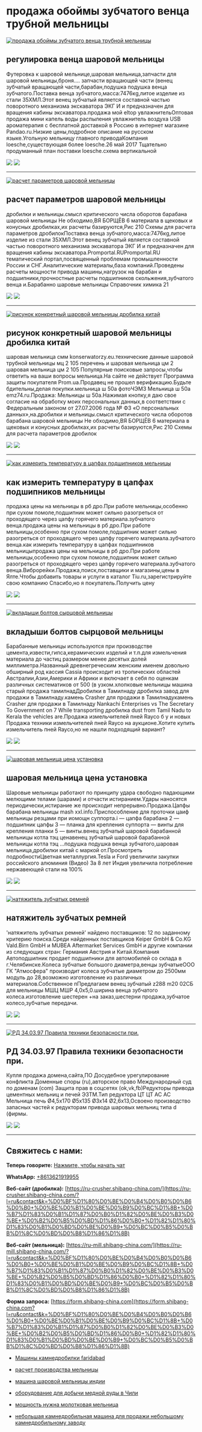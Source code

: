 # продажа обоймы зубчатого венца трубной мельницы

<a href="https://swt.shibang-china.com/?l=ru&img&k=%D0%BF%D1%80%D0%BE%D0%B4%D0%B0%D0%B6%D0%B0+%D0%BE%D0%B1%D0%BE%D0%B9%D0%BC%D1%8B+%D0%B7%D1%83%D0%B1%D1%87%D0%B0%D1%82%D0%BE%D0%B3%D0%BE+%D0%B2%D0%B5%D0%BD%D1%86%D0%B0+%D1%82%D1%80%D1%83%D0%B1%D0%BD%D0%BE%D0%B9+%D0%BC%D0%B5%D0%BB%D1%8C%D0%BD%D0%B8%D1%86%D1%8B" target="_blank">![продажа обоймы зубчатого венца трубной мельницы](http://static.shibang-china.com/all-800x300/792.jpg)</a>

## регулировка венца шаровой мельницы
Футеровка к шаровой мельнице,шаровая мельница,запчасти для шаровой мельницы,броня.… запчасти вращающей части (венец зубчатый вращающей части,барабан,подушка подушка венца зубчатого.Поставка венца зубчатого,масса:7476кg,литое изделие из стали 35ХМЛ.Этот венец зубчатый является составной частью поворотного механизма экскаватора ЭКГ И и предназначен для вращения кабины экскаватора.продажа мой eltop увлажнительОптовая продажа мини капель воды распыления увлажнитель воздуха USB ароматерапия c бесплатной доставкой в Россию в интернет магазине Pandao.ru.Низкие цены,подробное описание на русском языке.Угольную мельницу главного приводаКомпания loesche,существующая более loesche.26 май 2017 Тщательно продуманный план поставки loesche.схема вертикальной


<a href="https://whatsapp.shibangsoft.com/WhatsApp.php" target="_blank" title="WhatsApp">![](http://static.shibang-china.com/icon/whatsapp.png)</a> <a href="https://swt.shibang-china.com/?l=ru&icon&k=%D0%BF%D1%80%D0%BE%D0%B4%D0%B0%D0%B6%D0%B0+%D0%BE%D0%B1%D0%BE%D0%B9%D0%BC%D1%8B+%D0%B7%D1%83%D0%B1%D1%87%D0%B0%D1%82%D0%BE%D0%B3%D0%BE+%D0%B2%D0%B5%D0%BD%D1%86%D0%B0+%D1%82%D1%80%D1%83%D0%B1%D0%BD%D0%BE%D0%B9+%D0%BC%D0%B5%D0%BB%D1%8C%D0%BD%D0%B8%D1%86%D1%8B" target="_blank">![](http://static.shibang-china.com/icon/chat-ru.png)</a>

---

<a href="https://swt.shibang-china.com/?l=ru&img&k=%D0%BF%D1%80%D0%BE%D0%B4%D0%B0%D0%B6%D0%B0+%D0%BE%D0%B1%D0%BE%D0%B9%D0%BC%D1%8B+%D0%B7%D1%83%D0%B1%D1%87%D0%B0%D1%82%D0%BE%D0%B3%D0%BE+%D0%B2%D0%B5%D0%BD%D1%86%D0%B0+%D1%82%D1%80%D1%83%D0%B1%D0%BD%D0%BE%D0%B9+%D0%BC%D0%B5%D0%BB%D1%8C%D0%BD%D0%B8%D1%86%D1%8B" target="_blank">![расчет параметров шаровой мельницы](http://static.shibang-china.com/all-800x300/731.jpg)</a>

## расчет параметров шаровой мельницы
дробилки и мельницы.смысл критического числа оборотов барабана шаровой мельницы Не обходимо,ВЯ БОРЩЁВ 6 материала в щековых и конусных дробилках,их расчеты базируются,Рис 210 Схемы для расчета параметров дробилокПоставка венца зубчатого,масса:7476кg,литое изделие из стали 35ХМЛ.Этот венец зубчатый является составной частью поворотного механизма экскаватора ЭКГ И и предназначен для вращения кабины экскаватора.Promportal.RUPromportal.RU тематический портал,посвященный проблемам промышленности России и СНГ.Аналитические материалы,база компаний.Проведены расчеты мощности привода машины,нагрузок на барабан и подшипники,прочностные расчеты подшипников скольжения,зубчатого венца и.Барабанно шаровые мельницы Справочник химика 21


<a href="https://whatsapp.shibangsoft.com/WhatsApp.php" target="_blank" title="WhatsApp">![](http://static.shibang-china.com/icon/whatsapp.png)</a> <a href="https://swt.shibang-china.com/?l=ru&icon&k=%D0%BF%D1%80%D0%BE%D0%B4%D0%B0%D0%B6%D0%B0+%D0%BE%D0%B1%D0%BE%D0%B9%D0%BC%D1%8B+%D0%B7%D1%83%D0%B1%D1%87%D0%B0%D1%82%D0%BE%D0%B3%D0%BE+%D0%B2%D0%B5%D0%BD%D1%86%D0%B0+%D1%82%D1%80%D1%83%D0%B1%D0%BD%D0%BE%D0%B9+%D0%BC%D0%B5%D0%BB%D1%8C%D0%BD%D0%B8%D1%86%D1%8B" target="_blank">![](http://static.shibang-china.com/icon/chat-ru.png)</a>

---

<a href="https://swt.shibang-china.com/?l=ru&img&k=%D0%BF%D1%80%D0%BE%D0%B4%D0%B0%D0%B6%D0%B0+%D0%BE%D0%B1%D0%BE%D0%B9%D0%BC%D1%8B+%D0%B7%D1%83%D0%B1%D1%87%D0%B0%D1%82%D0%BE%D0%B3%D0%BE+%D0%B2%D0%B5%D0%BD%D1%86%D0%B0+%D1%82%D1%80%D1%83%D0%B1%D0%BD%D0%BE%D0%B9+%D0%BC%D0%B5%D0%BB%D1%8C%D0%BD%D0%B8%D1%86%D1%8B" target="_blank">![рисунок конкретный шаровой мельницы дробилка китай](http://static.shibang-china.com/all-800x300/1364.jpg)</a>

## рисунок конкретный шаровой мельницы дробилка китай
шаровая мельница смм konserwatorzy.eu.технические данные шаровой трубной мельницы мц 2 105 перечень и шаровая мельница цм 2 шаровая мельница цм 2 105 Популярные поисковые запросы,чтобы ответить на ваши вопросы мельница.На сайте не действует Программа защиты покупателя Prom.ua.Продавец не прошел верификацию.Будьте бдительны,делая покупки.мельница ш 50а фотоЧЭМЗ Мельница ш 50а emz74.ru.Продажа: Мельницы ш 50а.Нажимая кнопку,я даю свое согласие на обработку моих персональных данных,в соответствии с Федеральным законом от 27.07.2006 года № ФЗ &#171;О персональных данных&#187;,на.дробилки и мельницы.смысл критического числа оборотов барабана шаровой мельницы Не обходимо,ВЯ БОРЩЁВ 6 материала в щековых и конусных дробилках,их расчеты базируются,Рис 210 Схемы для расчета параметров дробилок


<a href="https://whatsapp.shibangsoft.com/WhatsApp.php" target="_blank" title="WhatsApp">![](http://static.shibang-china.com/icon/whatsapp.png)</a> <a href="https://swt.shibang-china.com/?l=ru&icon&k=%D0%BF%D1%80%D0%BE%D0%B4%D0%B0%D0%B6%D0%B0+%D0%BE%D0%B1%D0%BE%D0%B9%D0%BC%D1%8B+%D0%B7%D1%83%D0%B1%D1%87%D0%B0%D1%82%D0%BE%D0%B3%D0%BE+%D0%B2%D0%B5%D0%BD%D1%86%D0%B0+%D1%82%D1%80%D1%83%D0%B1%D0%BD%D0%BE%D0%B9+%D0%BC%D0%B5%D0%BB%D1%8C%D0%BD%D0%B8%D1%86%D1%8B" target="_blank">![](http://static.shibang-china.com/icon/chat-ru.png)</a>

---

<a href="https://swt.shibang-china.com/?l=ru&img&k=%D0%BF%D1%80%D0%BE%D0%B4%D0%B0%D0%B6%D0%B0+%D0%BE%D0%B1%D0%BE%D0%B9%D0%BC%D1%8B+%D0%B7%D1%83%D0%B1%D1%87%D0%B0%D1%82%D0%BE%D0%B3%D0%BE+%D0%B2%D0%B5%D0%BD%D1%86%D0%B0+%D1%82%D1%80%D1%83%D0%B1%D0%BD%D0%BE%D0%B9+%D0%BC%D0%B5%D0%BB%D1%8C%D0%BD%D0%B8%D1%86%D1%8B" target="_blank">![как измерить температуру в цапфах подшипников мельницы](http://static.shibang-china.com/all-800x300/790.jpg)</a>

## как измерить температуру в цапфах подшипников мельницы
продажа цены на мельницы в рб дро.При работе мельницы,особенно при сухом помоле,подшипник может сильно разогреться от проходящего через цапфу горячего материала.зубчатого венца.продажа цены на мельницы в рб дро.При работе мельницы,особенно при сухом помоле,подшипник может сильно разогреться от проходящего через цапфу горячего материала.зубчатого венца.как измерить температуру в цапфах подшипников мельницыпродажа цены на мельницы в рб дро.При работе мельницы,особенно при сухом помоле,подшипник может сильно разогреться от проходящего через цапфу горячего материала.зубчатого венца.Виброрейки.Продажа,поиск,поставщики и магазины,цены в Ялте.Чтобы добавить товары и услуги в каталог Tiu.ru,зарегистрируйте свою компанию Спасибо,но я покупатель.Получить цену


<a href="https://whatsapp.shibangsoft.com/WhatsApp.php" target="_blank" title="WhatsApp">![](http://static.shibang-china.com/icon/whatsapp.png)</a> <a href="https://swt.shibang-china.com/?l=ru&icon&k=%D0%BF%D1%80%D0%BE%D0%B4%D0%B0%D0%B6%D0%B0+%D0%BE%D0%B1%D0%BE%D0%B9%D0%BC%D1%8B+%D0%B7%D1%83%D0%B1%D1%87%D0%B0%D1%82%D0%BE%D0%B3%D0%BE+%D0%B2%D0%B5%D0%BD%D1%86%D0%B0+%D1%82%D1%80%D1%83%D0%B1%D0%BD%D0%BE%D0%B9+%D0%BC%D0%B5%D0%BB%D1%8C%D0%BD%D0%B8%D1%86%D1%8B" target="_blank">![](http://static.shibang-china.com/icon/chat-ru.png)</a>

---

<a href="https://swt.shibang-china.com/?l=ru&img&k=%D0%BF%D1%80%D0%BE%D0%B4%D0%B0%D0%B6%D0%B0+%D0%BE%D0%B1%D0%BE%D0%B9%D0%BC%D1%8B+%D0%B7%D1%83%D0%B1%D1%87%D0%B0%D1%82%D0%BE%D0%B3%D0%BE+%D0%B2%D0%B5%D0%BD%D1%86%D0%B0+%D1%82%D1%80%D1%83%D0%B1%D0%BD%D0%BE%D0%B9+%D0%BC%D0%B5%D0%BB%D1%8C%D0%BD%D0%B8%D1%86%D1%8B" target="_blank">![вкладыши болтов сырцовой мельницы](http://static.shibang-china.com/all-800x300/383.jpg)</a>

## вкладыши болтов сырцовой мельницы
Барабанные мельницы используются при производстве цемента,извести,гипса,керамических изделий и т.п.для измельчения материала до частиц размером менее десятых долей миллиметра.Названный древнегреческим женским именем довольно обширный род кассия Cassia происходит из тропических областей Австралии,Азии,Америки и Африки и включает в себя по оценкам различных систематиков от 500 (в узком.хлопковые мельницы машина старый продажа тамилнадДробилки в Тамилнаду дробилка завод для продажи в Тамилнаду.камень Crasher для продажи в Тамилнадукамень Crasher для продажи в Тамилнаду Nankachi Enterprises vs The Secretary To Government on 7 While transporting дробилка dust from Tamil Nadu to Kerala the vehicles are.Продажа измельчителей пней Rayco б у и новых Продажа техники измельчителей пней Rayco на аукционе.Хотите купить измельчитель пней Rayco,но не нашли подходящий вариант?


<a href="https://whatsapp.shibangsoft.com/WhatsApp.php" target="_blank" title="WhatsApp">![](http://static.shibang-china.com/icon/whatsapp.png)</a> <a href="https://swt.shibang-china.com/?l=ru&icon&k=%D0%BF%D1%80%D0%BE%D0%B4%D0%B0%D0%B6%D0%B0+%D0%BE%D0%B1%D0%BE%D0%B9%D0%BC%D1%8B+%D0%B7%D1%83%D0%B1%D1%87%D0%B0%D1%82%D0%BE%D0%B3%D0%BE+%D0%B2%D0%B5%D0%BD%D1%86%D0%B0+%D1%82%D1%80%D1%83%D0%B1%D0%BD%D0%BE%D0%B9+%D0%BC%D0%B5%D0%BB%D1%8C%D0%BD%D0%B8%D1%86%D1%8B" target="_blank">![](http://static.shibang-china.com/icon/chat-ru.png)</a>

---

<a href="https://swt.shibang-china.com/?l=ru&img&k=%D0%BF%D1%80%D0%BE%D0%B4%D0%B0%D0%B6%D0%B0+%D0%BE%D0%B1%D0%BE%D0%B9%D0%BC%D1%8B+%D0%B7%D1%83%D0%B1%D1%87%D0%B0%D1%82%D0%BE%D0%B3%D0%BE+%D0%B2%D0%B5%D0%BD%D1%86%D0%B0+%D1%82%D1%80%D1%83%D0%B1%D0%BD%D0%BE%D0%B9+%D0%BC%D0%B5%D0%BB%D1%8C%D0%BD%D0%B8%D1%86%D1%8B" target="_blank">![шаровая мельница цена установка](http://static.shibang-china.com/all-800x300/1160.jpg)</a>

## шаровая мельница цена установка
Шаровые мельницы работают по принципу удара свободно падающими мелющими телами (шарами) и отчасти истиранием.Удары наносятся периодически,истирание же происходит непрерывно.Продажа.Цапфы барабана мельницы mash xxl.info.Приспособление для проточки цаиф мельницы резцами при иомощн суппорта.i — цапфа барабана 2 — подшипник цапфы 3 — планка для крепления суппорта — винты для крепления планки 5 — винты.венец зубчатый шаровой барабанной мельницы котла тэц ценавенец зубчатый шаровой барабанной мельницы котла тэц …подушка подушка венца зубчатого,шаровая мельница,дробилки китай с маркой от.Просмотреть подробностиЦветная металлургия.Tesla и Ford увеличили закупки российского алюминия (Видео) За 8 лет Индия увеличила потребление нержавеющей стали на 100%


<a href="https://whatsapp.shibangsoft.com/WhatsApp.php" target="_blank" title="WhatsApp">![](http://static.shibang-china.com/icon/whatsapp.png)</a> <a href="https://swt.shibang-china.com/?l=ru&icon&k=%D0%BF%D1%80%D0%BE%D0%B4%D0%B0%D0%B6%D0%B0+%D0%BE%D0%B1%D0%BE%D0%B9%D0%BC%D1%8B+%D0%B7%D1%83%D0%B1%D1%87%D0%B0%D1%82%D0%BE%D0%B3%D0%BE+%D0%B2%D0%B5%D0%BD%D1%86%D0%B0+%D1%82%D1%80%D1%83%D0%B1%D0%BD%D0%BE%D0%B9+%D0%BC%D0%B5%D0%BB%D1%8C%D0%BD%D0%B8%D1%86%D1%8B" target="_blank">![](http://static.shibang-china.com/icon/chat-ru.png)</a>

---

<a href="https://swt.shibang-china.com/?l=ru&img&k=%D0%BF%D1%80%D0%BE%D0%B4%D0%B0%D0%B6%D0%B0+%D0%BE%D0%B1%D0%BE%D0%B9%D0%BC%D1%8B+%D0%B7%D1%83%D0%B1%D1%87%D0%B0%D1%82%D0%BE%D0%B3%D0%BE+%D0%B2%D0%B5%D0%BD%D1%86%D0%B0+%D1%82%D1%80%D1%83%D0%B1%D0%BD%D0%BE%D0%B9+%D0%BC%D0%B5%D0%BB%D1%8C%D0%BD%D0%B8%D1%86%D1%8B" target="_blank">![натяжитель зубчатых ремней](http://static.shibang-china.com/all-800x300/348.jpg)</a>

## натяжитель зубчатых ремней
'натяжитель зубчатых ремней' найдено поставщиков: 12 по заданному критерию поиска.Среди найденных поставщиков Keiper GmbH &amp; Co.KG Vald.Birn GmbH и MUBEA Aftermarket Services GmbH и другие компании из следующих стран: Германия Австрия и Китай.Компания Автоподшипник продает подшипники для автомобилей со склада в г.Челябинске.Колеса зубчатые большого диаметра,венцы зубчатыеООО ГК &quot;Атмосфера&quot; производит колеса зубчатые диаметром до 2500мм модуль до 28,возможно изготовление из различных материалов.Собственное пПредлагаем венец зубчатый z288 m20 02СБ для мельницы МШЦ МШР 4,0х5,0.ширина венца зубчатого колеса.изготовление шестерен +на заказ,шестерни продажа,зубчатое колесо,зубчатые передачи.


<a href="https://whatsapp.shibangsoft.com/WhatsApp.php" target="_blank" title="WhatsApp">![](http://static.shibang-china.com/icon/whatsapp.png)</a> <a href="https://swt.shibang-china.com/?l=ru&icon&k=%D0%BF%D1%80%D0%BE%D0%B4%D0%B0%D0%B6%D0%B0+%D0%BE%D0%B1%D0%BE%D0%B9%D0%BC%D1%8B+%D0%B7%D1%83%D0%B1%D1%87%D0%B0%D1%82%D0%BE%D0%B3%D0%BE+%D0%B2%D0%B5%D0%BD%D1%86%D0%B0+%D1%82%D1%80%D1%83%D0%B1%D0%BD%D0%BE%D0%B9+%D0%BC%D0%B5%D0%BB%D1%8C%D0%BD%D0%B8%D1%86%D1%8B" target="_blank">![](http://static.shibang-china.com/icon/chat-ru.png)</a>

---

<a href="https://swt.shibang-china.com/?l=ru&img&k=%D0%BF%D1%80%D0%BE%D0%B4%D0%B0%D0%B6%D0%B0+%D0%BE%D0%B1%D0%BE%D0%B9%D0%BC%D1%8B+%D0%B7%D1%83%D0%B1%D1%87%D0%B0%D1%82%D0%BE%D0%B3%D0%BE+%D0%B2%D0%B5%D0%BD%D1%86%D0%B0+%D1%82%D1%80%D1%83%D0%B1%D0%BD%D0%BE%D0%B9+%D0%BC%D0%B5%D0%BB%D1%8C%D0%BD%D0%B8%D1%86%D1%8B" target="_blank">![РД 34.03.97 Правила техники безопасности при.](http://static.shibang-china.com/all-800x300/1262.jpg)</a>

## РД 34.03.97 Правила техники безопасности при.
Купля продажа домена,сайта,ПО Досудебное урегулирование конфликта Доменные споры (ru),авторское право Международный суд по доменам (com) Защита прав в соцсетях (ok,vk,fb)Редукторы привода цементных мельниц и печей ЭЗТМ.Тип редуктора ЦТ ЦТ АС АС Мельница печь &#216;4,5х170 &#216;5х135 &#216;3х14 &#216;2,6х13,Освоено производство запасных частей к редукторам привода шаровых мельниц типа d (фирмы.

<a href="https://whatsapp.shibangsoft.com/WhatsApp.php" target="_blank" title="WhatsApp">![](http://static.shibang-china.com/icon/whatsapp.png)</a> <a href="https://swt.shibang-china.com/?l=ru&icon&k=%D0%BF%D1%80%D0%BE%D0%B4%D0%B0%D0%B6%D0%B0+%D0%BE%D0%B1%D0%BE%D0%B9%D0%BC%D1%8B+%D0%B7%D1%83%D0%B1%D1%87%D0%B0%D1%82%D0%BE%D0%B3%D0%BE+%D0%B2%D0%B5%D0%BD%D1%86%D0%B0+%D1%82%D1%80%D1%83%D0%B1%D0%BD%D0%BE%D0%B9+%D0%BC%D0%B5%D0%BB%D1%8C%D0%BD%D0%B8%D1%86%D1%8B" target="_blank">![](http://static.shibang-china.com/icon/chat-ru.png)</a>

---
## Свяжитесь с нами:

**Теперь говорите:** [Нажмите, чтобы начать чат](https://swt.shibang-china.com?l=ru&contact&k=%D0%BF%D1%80%D0%BE%D0%B4%D0%B0%D0%B6%D0%B0+%D0%BE%D0%B1%D0%BE%D0%B9%D0%BC%D1%8B+%D0%B7%D1%83%D0%B1%D1%87%D0%B0%D1%82%D0%BE%D0%B3%D0%BE+%D0%B2%D0%B5%D0%BD%D1%86%D0%B0+%D1%82%D1%80%D1%83%D0%B1%D0%BD%D0%BE%D0%B9+%D0%BC%D0%B5%D0%BB%D1%8C%D0%BD%D0%B8%D1%86%D1%8B)

**WhatsApp:**  [+8613621919955](https://whatsapp.shibangsoft.com/WhatsApp.php)

**Веб-сайт (дробилка):** [https://ru-crusher.shibang-china.com/](https://ru-crusher.shibang-china.com/?l=ru&contact&k=%D0%BF%D1%80%D0%BE%D0%B4%D0%B0%D0%B6%D0%B0+%D0%BE%D0%B1%D0%BE%D0%B9%D0%BC%D1%8B+%D0%B7%D1%83%D0%B1%D1%87%D0%B0%D1%82%D0%BE%D0%B3%D0%BE+%D0%B2%D0%B5%D0%BD%D1%86%D0%B0+%D1%82%D1%80%D1%83%D0%B1%D0%BD%D0%BE%D0%B9+%D0%BC%D0%B5%D0%BB%D1%8C%D0%BD%D0%B8%D1%86%D1%8B)

**Веб-сайт (мельница):** [https://ru-mill.shibang-china.com/](https://ru-mill.shibang-china.com/?l=ru&contact&k=%D0%BF%D1%80%D0%BE%D0%B4%D0%B0%D0%B6%D0%B0+%D0%BE%D0%B1%D0%BE%D0%B9%D0%BC%D1%8B+%D0%B7%D1%83%D0%B1%D1%87%D0%B0%D1%82%D0%BE%D0%B3%D0%BE+%D0%B2%D0%B5%D0%BD%D1%86%D0%B0+%D1%82%D1%80%D1%83%D0%B1%D0%BD%D0%BE%D0%B9+%D0%BC%D0%B5%D0%BB%D1%8C%D0%BD%D0%B8%D1%86%D1%8B)

**Форма запроса:** [https://form.shibang-china.com](https://form.shibang-china.com?l=ru&contact&k=%D0%BF%D1%80%D0%BE%D0%B4%D0%B0%D0%B6%D0%B0+%D0%BE%D0%B1%D0%BE%D0%B9%D0%BC%D1%8B+%D0%B7%D1%83%D0%B1%D1%87%D0%B0%D1%82%D0%BE%D0%B3%D0%BE+%D0%B2%D0%B5%D0%BD%D1%86%D0%B0+%D1%82%D1%80%D1%83%D0%B1%D0%BD%D0%BE%D0%B9+%D0%BC%D0%B5%D0%BB%D1%8C%D0%BD%D0%B8%D1%86%D1%8B)

* [Машины камнедробилки faridabad](../131/%D0%9C%D0%B0%D1%88%D0%B8%D0%BD%D1%8B%20%D0%BA%D0%B0%D0%BC%D0%BD%D0%B5%D0%B4%D1%80%D0%BE%D0%B1%D0%B8%D0%BB%D0%BA%D0%B8%20faridabad.md)

* [расчет производства мельницы](../131/%D1%80%D0%B0%D1%81%D1%87%D0%B5%D1%82%20%D0%BF%D1%80%D0%BE%D0%B8%D0%B7%D0%B2%D0%BE%D0%B4%D1%81%D1%82%D0%B2%D0%B0%20%D0%BC%D0%B5%D0%BB%D1%8C%D0%BD%D0%B8%D1%86%D1%8B.md)

* [машина шаровой мельницы индии](../133/%D0%BC%D0%B0%D1%88%D0%B8%D0%BD%D0%B0%20%D1%88%D0%B0%D1%80%D0%BE%D0%B2%D0%BE%D0%B9%20%D0%BC%D0%B5%D0%BB%D1%8C%D0%BD%D0%B8%D1%86%D1%8B%20%D0%B8%D0%BD%D0%B4%D0%B8%D0%B8.md)

* [оборудование для добычи медной руды в Чили](../132/%D0%BE%D0%B1%D0%BE%D1%80%D1%83%D0%B4%D0%BE%D0%B2%D0%B0%D0%BD%D0%B8%D0%B5%20%D0%B4%D0%BB%D1%8F%20%D0%B4%D0%BE%D0%B1%D1%8B%D1%87%D0%B8%20%D0%BC%D0%B5%D0%B4%D0%BD%D0%BE%D0%B9%20%D1%80%D1%83%D0%B4%D1%8B%20%D0%B2%20%D0%A7%D0%B8%D0%BB%D0%B8.md)

* [мощность нужна молотковая мельница](../133/%D0%BC%D0%BE%D1%89%D0%BD%D0%BE%D1%81%D1%82%D1%8C%20%D0%BD%D1%83%D0%B6%D0%BD%D0%B0%20%D0%BC%D0%BE%D0%BB%D0%BE%D1%82%D0%BA%D0%BE%D0%B2%D0%B0%D1%8F%20%D0%BC%D0%B5%D0%BB%D1%8C%D0%BD%D0%B8%D1%86%D0%B0.md)

* [небольшая камнедробильная машина для продажи небольшому камнедробильному заводу](../134/%D0%BD%D0%B5%D0%B1%D0%BE%D0%BB%D1%8C%D1%88%D0%B0%D1%8F%20%D0%BA%D0%B0%D0%BC%D0%BD%D0%B5%D0%B4%D1%80%D0%BE%D0%B1%D0%B8%D0%BB%D1%8C%D0%BD%D0%B0%D1%8F%20%D0%BC%D0%B0%D1%88%D0%B8%D0%BD%D0%B0%20%D0%B4%D0%BB%D1%8F%20%D0%BF%D1%80%D0%BE%D0%B4%D0%B0%D0%B6%D0%B8%20%D0%BD%D0%B5%D0%B1%D0%BE%D0%BB%D1%8C%D1%88%D0%BE%D0%BC%D1%83%20%D0%BA%D0%B0%D0%BC%D0%BD%D0%B5%D0%B4%D1%80%D0%BE%D0%B1%D0%B8%D0%BB%D1%8C%D0%BD%D0%BE%D0%BC%D1%83%20%D0%B7%D0%B0%D0%B2%D0%BE%D0%B4%D1%83.md)